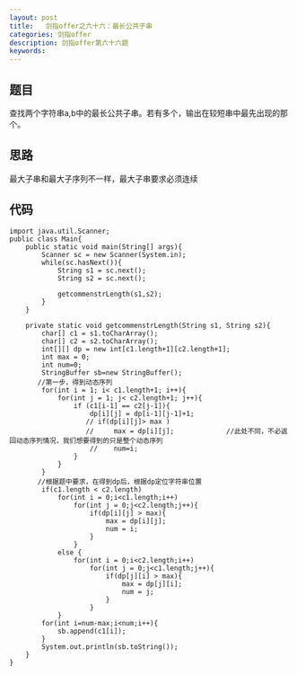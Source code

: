 ```yaml
---
layout: post
title:   剑指offer之六十六：最长公共子串
categories: 剑指offer
description: 剑指offer第六十六题
keywords: 
---
```



## 题目

查找两个字符串a,b中的最长公共子串。若有多个，输出在较短串中最先出现的那个。

## 思路

最大子串和最大子序列不一样，最大子串要求必须连续




## 代码



	import java.util.Scanner;
	public class Main{
	    public static void main(String[] args){
	        Scanner sc = new Scanner(System.in);
	        while(sc.hasNext()){
	            String s1 = sc.next();
	            String s2 = sc.next();
	   
	            getcommenstrLength(s1,s2);
	        }
	    }
	       
	    private static void getcommenstrLength(String s1, String s2){
	        char[] c1 = s1.toCharArray();
	        char[] c2 = s2.toCharArray();
	        int[][] dp = new int[c1.length+1][c2.length+1];
	        int max = 0;
	        int num=0;
	        StringBuffer sb=new StringBuffer();
	       //第一步，得到动态序列
	        for(int i = 1; i< c1.length+1; i++){
	            for(int j = 1; j< c2.length+1; j++){
	                if (c1[i-1] == c2[j-1]){
	                    dp[i][j] = dp[i-1][j-1]+1;
	                   // if(dp[i][j]> max )   
	                   //     max = dp[i][j];             //此处不同，不必返回动态序列情况，我们想要得到的只是整个动态序列
	                    //    num=i;
	                }
	            }
	        }
	       //根据题中要求，在得到dp后，根据dp定位字符串位置
	        if(c1.length < c2.length)
	            for(int i = 0;i<c1.length;i++)
	                for(int j = 0;j<c2.length;j++){
	                    if(dp[i][j] > max){
	                        max = dp[i][j];
	                        num = i;
	                    }
	                }
	            else {
	                for(int i = 0;i<c2.length;i++)
	                    for(int j = 0;j<c1.length;j++){
	                        if(dp[j][i] > max){
	                            max = dp[j][i];
	                            num = j;
	                        }
	                    }
	            }
	        for(int i=num-max;i<num;i++){
	            sb.append(c1[i]); 
	        }
	        System.out.println(sb.toString());
	    }
	}
